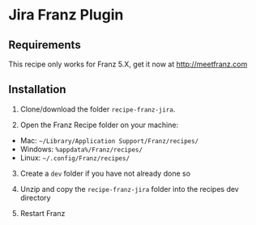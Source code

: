 # Jira Franz Plugin

## Requirements
This recipe only works for Franz 5.X, get it now at http://meetfranz.com

## Installation

1. Clone/download the folder `recipe-franz-jira`.

2. Open the Franz Recipe folder on your machine:
  * Mac: `~/Library/Application Support/Franz/recipes/`
  * Windows: `%appdata%/Franz/recipes/`
  * Linux: `~/.config/Franz/recipes/`

3. Create a `dev` folder if you have not already done so

3. Unzip and copy the `recipe-franz-jira` folder into the recipes dev directory

4. Restart Franz
